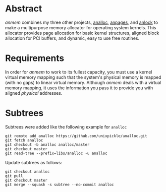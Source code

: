 # Abstract

*anmem* combines my three other projects, [analloc](https://github.com/unixpickle/analloc), [anpages](https://github.com/unixpickle/anpages), and [anlock](https://github.com/unixpickle/analloc) to make a multipurpose memory allocator for operating system kernels. This allocator provides page allocation for basic kernel structures, aligned block allocation for PCI buffers, and dynamic, easy to use free routines.

# Requirements

In order for *anmem* to work to its fullest capacity, you must use a kernel virtual memory mapping such that the system's physical memory is mapped (with no gaps) to linear virtual memory. Although *anmem* deals with a virtual memory mapping, it uses the information you pass it to provide you with aligned *physical* addresses.

# Subtrees

Subtrees were added like the following example for `analloc`

    git remote add analloc https://github.com/unixpickle/analloc.git
    git fetch analloc
    git checkout -b analloc analloc/master
    git checkout master
    git read-tree --prefix=libs/analloc -u analloc

Update subtrees as follows:

    git checkout analloc
    git pull
    git checkout master
    git merge --squash -s subtree --no-commit analloc
